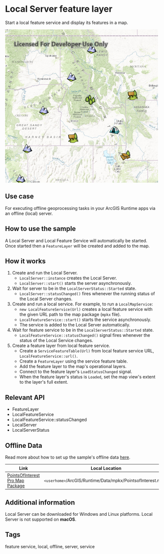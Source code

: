 # Local Server feature layer

Start a local feature service and display its features in a map.

![](screenshot.png)

## Use case

For executing offline geoprocessing tasks in your ArcGIS Runtime apps via an offline (local) server.

## How to use the sample

A Local Server and Local Feature Service will automatically be started. Once started then a `FeatureLayer` will be created and added to the map.

## How it works

1. Create and run the Local Server.
    * `LocalServer::instance` creates the Local Server.
    * `LocalServer::start()` starts the server asynchronously.
2. Wait for server to be in the `LocalServerStatus::Started` state.
    * `LocalServer::statusChanged()` fires whenever the running status of the Local Server changes.
3. Create and run a local service. For example, to run a `LocalMapService`:
    * `new LocalFeatureService(Url)` creates a local feature service with the given URL path to the map package (`mpkx` file).
    * `LocalFeatureService::start()` starts the service asynchronously.
    * The service is added to the Local Server automatically.
4. Wait for feature service to be in the `LocalServerStatus::Started` state.
    * `LocalFeatureService::statusChanged()` signal fires whenever the status of the Local Service changes.
5. Create a feature layer from local feature service.
    * Create a `ServiceFeatureTable(Url)` from local feature service URL, `LocalFeatureService::url()`.
	* Create a `FeatureLayer` using the service feature table.
	* Add the feature layer to the map's operational layers.
	* Connect to the feature layer's `LoadStatusChanged` signal.
	* When the feature layer's status is `Loaded`, set the map view's extent to the layer's full extent.

## Relevant API

* FeatureLayer
* LocalFeatureService
* LocalFeatureService::statusChanged
* LocalServer
* LocalServerStatus

## Offline Data

Read more about how to set up the sample's offline data [here](http://links.esri.com/ArcGISRuntimeQtSamples#use-offline-data-in-the-samples).

Link | Local Location
---------|-------|
|[PointsOfInterest Pro Map Package](https://www.arcgis.com/home/item.html?id=ab8647d60dfd413babffa815bbb12095)|`<userhome>`/ArcGIS/Runtime/Data/mpkx/PointsofInterest.mpkx|

## Additional information

Local Server can be downloaded for Windows and Linux platforms. Local Server is not supported on **macOS**.

## Tags

feature service, local, offline, server, service
